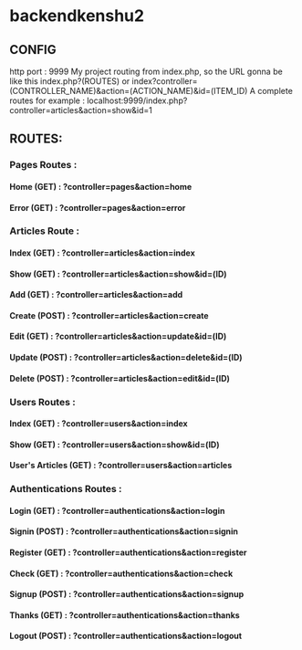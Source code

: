 # backendkenshu2
## CONFIG
http port : 9999
My project routing from index.php, so the URL gonna be like this index.php?(ROUTES) or index?controller=(CONTROLLER_NAME)&action=(ACTION_NAME)&id=(ITEM_ID)
A complete routes for example : localhost:9999/index.php?controller=articles&action=show&id=1
## ROUTES:
### Pages Routes : 
#### Home (GET) : ?controller=pages&action=home
#### Error (GET) : ?controller=pages&action=error
### Articles Route :
#### Index (GET) : ?controller=articles&action=index
#### Show (GET) : ?controller=articles&action=show&id=(ID)
#### Add (GET) : ?controller=articles&action=add
#### Create (POST) : ?controller=articles&action=create
#### Edit (GET) : ?controller=articles&action=update&id=(ID)
#### Update (POST) : ?controller=articles&action=delete&id=(ID)
#### Delete (POST) : ?controller=articles&action=edit&id=(ID)
### Users Routes : 
#### Index (GET) : ?controller=users&action=index
#### Show (GET) : ?controller=users&action=show&id=(ID)
#### User's Articles (GET) : ?controller=users&action=articles
### Authentications Routes : 
#### Login (GET) : ?controller=authentications&action=login
#### Signin (POST) : ?controller=authentications&action=signin
#### Register (GET) : ?controller=authentications&action=register
#### Check (GET) : ?controller=authentications&action=check
#### Signup (POST) : ?controller=authentications&action=signup
#### Thanks (GET) : ?controller=authentications&action=thanks
#### Logout (POST) : ?controller=authentications&action=logout
